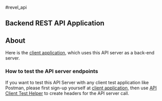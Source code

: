 #revel_api

## Backend REST API Application

## About
Here is the <a href="https://murmuring-ravine-44482.herokuapp.com" >client application</a>, which uses this API server as a back-end server.

### How to test the API server endpoints 
  If you want to test this API Server with any client test application like Postman, please first sign-up yourself at <a href="https://murmuring-ravine-44482.herokuapp.com" >client application</a>, then use <a href="https://murmuring-ravine-44482.herokuapp.com?helper=true" >API Client Test Helper</a> to create headers for the API server call. 


